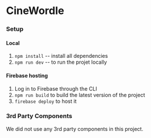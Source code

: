 # CineWordle

### Setup 

#### Local

1. `npm install` -- install all dependencies
2. `npm run dev` -- to run the projet locally

#### Firebase hosting

1. Log in to Firebase through the CLI
2. `npm run build` to build the latest version of the project
3. `firebase deploy` to host it

### 3rd Party Components

We did not use any 3rd party components in this project.